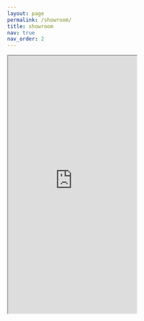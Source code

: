```yaml
---
layout: page
permalink: /showroom/
title: showroom
nav: true
nav_order: 2
---
```


<iframe
  src="https://spectra-identification.streamlit.app/?embed=true"
  height="600"
  style={{ width: "100%", border: "none" }}
></iframe>
